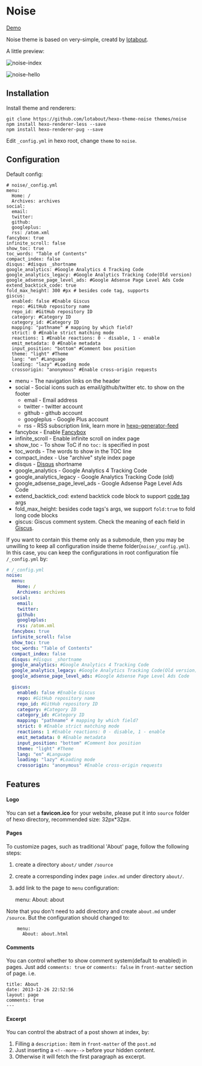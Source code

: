 # Noise

[Demo](http://lotabout.github.io/hexo-theme-noise/)

Noise theme is based on very-simple, creatd by [lotabout](https://github.com/lotabout).

A little preview:

![noise-index](https://cloud.githubusercontent.com/assets/1527040/17722037/97b09bd2-6461-11e6-81f7-990c0bc269f1.png)

![noise-hello](https://cloud.githubusercontent.com/assets/1527040/17722048/b50f6af0-6461-11e6-9169-f3ed402161f3.png)


## Installation

Install theme and renderers:

```
git clone https://github.com/lotabout/hexo-theme-noise themes/noise
npm install hexo-renderer-less --save
npm install hexo-renderer-pug --save
```

Edit `_config.yml` in hexo root, change `theme` to `noise`.

## Configuration
Default config:

```
# noise/_config.yml
menu:
  Home: /
  Archives: archives
social:
  email:
  twitter:
  github:
  googleplus:
  rss: /atom.xml
fancybox: true
infinite_scroll: false
show_toc: true
toc_words: "Table of Contents"
compact_index: false
disqus: #disqus _shortname
google_analytics: #Google Analytics 4 Tracking Code
google_analytics_legacy: #Google Analytics Tracking Code(Old version)
google_adsense_page_level_ads: #Google Adsense Page Level Ads Code
extend_backtick_code: true
fold_max_height: 300 #px # besides code tag, supports
giscus:
  enabled: false #Enable Giscus
  repo: #GitHub repository name
  repo_id: #GitHub repository ID
  category: #Category ID
  category_id: #Category ID
  mapping: "pathname" # mapping by which field?
  strict: 0 #Enable strict matching mode
  reactions: 1 #Enable reactions: 0 - disable, 1 - enable
  emit_metadata: 0 #Enable metadata
  input_position: "bottom" #Comment box position
  theme: "light" #Theme
  lang: "en" #Language
  loading: "lazy" #Loading mode
  crossorigin: "anonymous" #Enable cross-origin requests
```

- menu - The navigation links on the header
- social - Social icons such as email/github/twitter etc. to show on the footer
  - email - Email address
  - twitter - twitter account
  - github - github account
  - googleplus - Google Plus account
  - rss - RSS subscription link, learn more in [hexo-generator-feed](https://github.com/hexojs/hexo-generator-feed)
- fancybox - Enable [Fancybox](http://fancyapps.com/fancybox/)
- infinite_scroll - Enable infinite scroll on index page
- show_toc - To show ToC if no `toc:` is specified in post
- toc_words - The words to show in the TOC line
- compact_index - Use "archive" style index page
- disqus - [Disqus](https://disqus.com) shortname
- google_analytics - Google Analytics 4 Tracking Code
- google_analytics_legacy - Google Analytics Tracking Code (old)
- google_adsense_page_level_ads - Google Adsense Page Level Ads Code
- extend_backtick_cod: extend backtick code block to support [code tag](https://hexo.io/docs/tag-plugins#Code-Block) args
- fold_max_height: besides code tags's args, we support `fold:true` to fold long code blocks
- giscus: Giscus comment system. Check the meaning of each field in [Giscus](https://giscus.app/).

If you want to contain this theme only as a submodule, then you may be
unwilling to keep all configuration inside theme
folder(`noise/_config.yml`). In this case, you can keep the
configurations in root configuration file `/_config.yml` by:

```yaml
# /_config.yml
noise:
  menu:
    Home: /
    Archives: archives
  social:
    email:
    twitter:
    github:
    googleplus:
    rss: /atom.xml
  fancybox: true
  infinite_scroll: false
  show_toc: true
  toc_words: "Table of Contents"
  compact_index: false
  disqus: #disqus _shortname
  google_analytics: #Google Analytics 4 Tracking Code
  google_analytics_legacy: #Google Analytics Tracking Code(Old version)
  google_adsense_page_level_ads: #Google Adsense Page Level Ads Code

  giscus:
    enabled: false #Enable Giscus
    repo: #GitHub repository name
    repo_id: #GitHub repository ID
    category: #Category ID
    category_id: #Category ID
    mapping: "pathname" # mapping by which field?
    strict: 0 #Enable strict matching mode
    reactions: 1 #Enable reactions: 0 - disable, 1 - enable
    emit_metadata: 0 #Enable metadata
    input_position: "bottom" #Comment box position
    theme: "light" #Theme
    lang: "en" #Language
    loading: "lazy" #Loading mode
    crossorigin: "anonymous" #Enable cross-origin requests
```

## Features

#### Logo
You can set a **favicon.ico** for your website, please put it into  `source` folder of hexo directory, recommended size: 32px*32px.

#### Pages

To customize pages, such as traditional 'About' page, follow the following
steps:

1. create a directory `about/` under `/source`
2. create a corresponding index page `index.md` under directory `about/`.
3. add link to the page to `menu` configuration:

    menu:
      About: about

Note that you don't need to add directory and create `about.md` under
`/source`. But the configuration should changed to:

```
    menu:
      About: about.html
```

#### Comments

You can control whether to show comment system(default to enabled) in pages.
Just add `comments: true` or `comments: false` in `front-matter` section of
page. i.e.

```
title: About
date: 2013-12-26 22:52:56
layout: page
comments: true
---
```

#### Excerpt
You can control the abstract of a post shown at index, by:

1. Filling a `description:` item in `front-matter` of the `post.md`
2. Just inserting a `<!--more-->` before your hidden content.
3. Otherwise it will fetch the first paragraph as excerpt.
